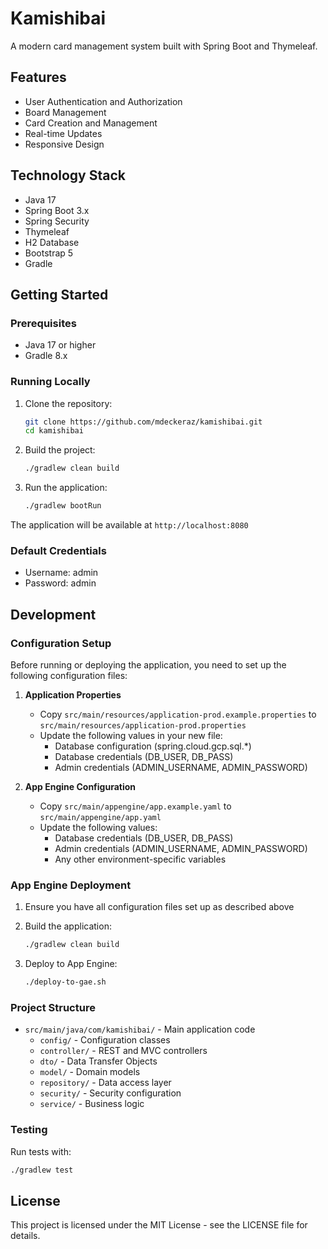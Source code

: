 # Kamishibai

A modern card management system built with Spring Boot and Thymeleaf.

## Features

- User Authentication and Authorization
- Board Management
- Card Creation and Management
- Real-time Updates
- Responsive Design

## Technology Stack

- Java 17
- Spring Boot 3.x
- Spring Security
- Thymeleaf
- H2 Database
- Bootstrap 5
- Gradle

## Getting Started

### Prerequisites

- Java 17 or higher
- Gradle 8.x

### Running Locally

1. Clone the repository:
   ```bash
   git clone https://github.com/mdeckeraz/kamishibai.git
   cd kamishibai
   ```

2. Build the project:
   ```bash
   ./gradlew clean build
   ```

3. Run the application:
   ```bash
   ./gradlew bootRun
   ```

The application will be available at `http://localhost:8080`

### Default Credentials

- Username: admin
- Password: admin

## Development

### Configuration Setup

Before running or deploying the application, you need to set up the following configuration files:

1. **Application Properties**
   - Copy `src/main/resources/application-prod.example.properties` to `src/main/resources/application-prod.properties`
   - Update the following values in your new file:
     - Database configuration (spring.cloud.gcp.sql.*)
     - Database credentials (DB_USER, DB_PASS)
     - Admin credentials (ADMIN_USERNAME, ADMIN_PASSWORD)

2. **App Engine Configuration**
   - Copy `src/main/appengine/app.example.yaml` to `src/main/appengine/app.yaml`
   - Update the following values:
     - Database credentials (DB_USER, DB_PASS)
     - Admin credentials (ADMIN_USERNAME, ADMIN_PASSWORD)
     - Any other environment-specific variables

### App Engine Deployment

1. Ensure you have all configuration files set up as described above
2. Build the application:
   ```bash
   ./gradlew clean build
   ```

3. Deploy to App Engine:
   ```bash
   ./deploy-to-gae.sh
   ```

### Project Structure

- `src/main/java/com/kamishibai/` - Main application code
  - `config/` - Configuration classes
  - `controller/` - REST and MVC controllers
  - `dto/` - Data Transfer Objects
  - `model/` - Domain models
  - `repository/` - Data access layer
  - `security/` - Security configuration
  - `service/` - Business logic

### Testing

Run tests with:
```bash
./gradlew test
```

## License

This project is licensed under the MIT License - see the LICENSE file for details.
